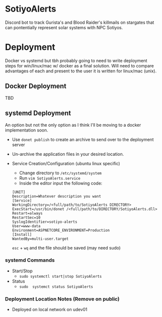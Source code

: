# SotiyoAlerts

Discord bot to track Gurista's and Blood Raider's killmails on stargates that can pontentially represent solar systems with NPC Sotiyos.

# Deployment
Docker vs systemd but tbh probably going to need to write deployment steps for win/linux/mac w/ docker as a final solution.
Will need to compare advantages of each and present to the user it is written for linux/mac (unix).

## Docker Deployment
TBD

## systemd Deployment
An option but not the only option as I think I'll be moving to a docker implementation soon.

- Use `donet publish` to create an archive to send over to the deployment server
- Un-archive the application files in your desired location.

- Service Creation/Configuration (ubuntu linux specific)
  - Change directory to `/etc/systemd/system`
  - Run `vim SotiyoAlerts.service`
  - Inside the editor input the following code:
  ```
  [UNIT]
  Description=Whatever description you want
  [Service]
  WorkingDirectory=/<full/path/to/SotiyoAlerts DIRECTORY>
  ExecStart=/usr/bin/donet /<full/path/to/DIRECTORY/SotiyoAlerts.dll>
  Restart=always
  RestartSec=10
  SyslogIdentifier=sotiyo-alerts
  User=www-data
  Environment=ASPNETCORE_ENVIRONMENT=Production
  [Install]
  WantedBy=multi-user.target
  ```
  `esc` + `wq` and the file should be saved (may need sudo)

### systemd Commands
- Start/Stop
  - `sudo systemctl start|stop SotiyoAlerts`
- Status
  - `sudo  systemct status SotiyoAlerts`


### Deployment Location Notes (Remove on public)
- Deployed on local network on udev01
